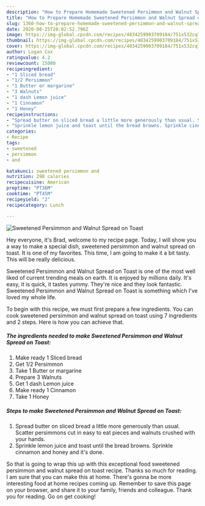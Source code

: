 ```yaml
---
description: "How to Prepare Homemade Sweetened Persimmon and Walnut Spread on Toast"
title: "How to Prepare Homemade Sweetened Persimmon and Walnut Spread on Toast"
slug: 1360-how-to-prepare-homemade-sweetened-persimmon-and-walnut-spread-on-toast
date: 2020-08-25T20:02:52.796Z
image: https://img-global.cpcdn.com/recipes/4834259903709184/751x532cq70/sweetened-persimmon-and-walnut-spread-on-toast-recipe-main-photo.jpg
thumbnail: https://img-global.cpcdn.com/recipes/4834259903709184/751x532cq70/sweetened-persimmon-and-walnut-spread-on-toast-recipe-main-photo.jpg
cover: https://img-global.cpcdn.com/recipes/4834259903709184/751x532cq70/sweetened-persimmon-and-walnut-spread-on-toast-recipe-main-photo.jpg
author: Logan Cox
ratingvalue: 4.2
reviewcount: 15080
recipeingredient:
- "1 Sliced bread"
- "1/2 Persimmon"
- "1 Butter or margarine"
- "3 Walnuts"
- "1 dash Lemon juice"
- "1 Cinnamon"
- "1 Honey"
recipeinstructions:
- "Spread butter on sliced bread a little more generously than usual. Scatter persimmons cut in easy to eat pieces and walnuts crushed with your hands."
- "Sprinkle lemon juice and toast until the bread browns. Sprinkle cinnamon and honey and it&#39;s done."
categories:
- Recipe
tags:
- sweetened
- persimmon
- and

katakunci: sweetened persimmon and 
nutrition: 298 calories
recipecuisine: American
preptime: "PT36M"
cooktime: "PT45M"
recipeyield: "2"
recipecategory: Lunch

---
```



![Sweetened Persimmon and Walnut Spread on Toast](https://img-global.cpcdn.com/recipes/4834259903709184/751x532cq70/sweetened-persimmon-and-walnut-spread-on-toast-recipe-main-photo.jpg)

Hey everyone, it's Brad, welcome to my recipe page. Today, I will show you a way to make a special dish, sweetened persimmon and walnut spread on toast. It is one of my favorites. This time, I am going to make it a bit tasty. This will be really delicious.



Sweetened Persimmon and Walnut Spread on Toast is one of the most well liked of current trending meals on earth. It is enjoyed by millions daily. It's easy, it is quick, it tastes yummy. They're nice and they look fantastic. Sweetened Persimmon and Walnut Spread on Toast is something which I've loved my whole life.


To begin with this recipe, we must first prepare a few ingredients. You can cook sweetened persimmon and walnut spread on toast using 7 ingredients and 2 steps. Here is how you can achieve that.

<!--inarticleads1-->

##### The ingredients needed to make Sweetened Persimmon and Walnut Spread on Toast:

1. Make ready 1 Sliced bread
1. Get 1/2 Persimmon
1. Take 1 Butter or margarine
1. Prepare 3 Walnuts
1. Get 1 dash Lemon juice
1. Make ready 1 Cinnamon
1. Take 1 Honey




<!--inarticleads2-->

##### Steps to make Sweetened Persimmon and Walnut Spread on Toast:

1. Spread butter on sliced bread a little more generously than usual. Scatter persimmons cut in easy to eat pieces and walnuts crushed with your hands.
1. Sprinkle lemon juice and toast until the bread browns. Sprinkle cinnamon and honey and it&#39;s done.




So that is going to wrap this up with this exceptional food sweetened persimmon and walnut spread on toast recipe. Thanks so much for reading. I am sure that you can make this at home. There's gonna be more interesting food at home recipes coming up. Remember to save this page on your browser, and share it to your family, friends and colleague. Thank you for reading. Go on get cooking!
